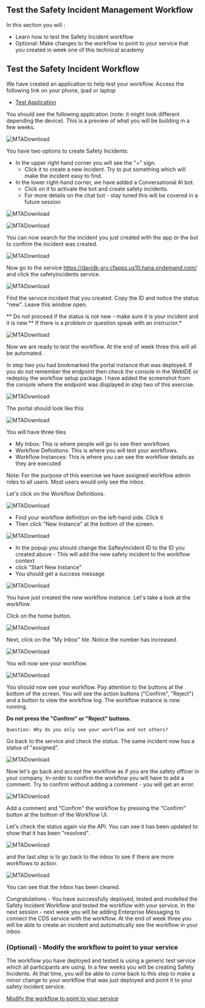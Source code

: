 ## Test the Safety Incident Management Workflow 

In this section you will : 
  
  * Learn how to test the Safety Incident workflow 
  * Optional: Make changes to the workflow to point to your service that you created in week one of this technical academy
  
## Test the Safety Incident Workflow 

We have created an application to help test your workflow. Access the following link on your phone, ipad or laptop 
* [Test Application](https://se-technical-academy-xaea0415-cf-eu10-dev-incidentreportd439811.cfapps.eu10.hana.ondemand.com/nsIncidentReport/index.html)

You should see the following application (note: it might look different depending the device). This is a preview of what you will be building in a few weeks.

![MTADownload](Part3Images/testapp.png)

You have two options to create Safety Incidents:
* In the upper right hand corner you will see the "+" sign. 
  * Click it to create a new incident. Try to put something which will make the incident easy to find.
* In the lower right-hand corner, we have added a Conversational AI bot.
  * Click on it to activate the bot and create safety incidents.
  * For more details on the chat bot - stay tuned this will be covered in a future session

![MTADownload](Part3Images/testnewincident.png)

![MTADownload](Part3Images/testnewincidentchat.png)

You can now search for the incident you just created with the app or the bot to confirm the incident was created.

![MTADownload](Part3Images/appsearch.png)

Now go to the service https://davidk-srv.cfapps.us10.hana.ondemand.com/ and click the safetyincidents service.

![MTADownload](Part3Images/testservice.png)

Find the service incident that you created. Copy the ID and notice the status "new". Leave this window open.

** Do not proceed if the status is not new - make sure it is your incident and it is new.**
If there is a problem or question speak with an instructor.*

![MTADownload](Part3Images/foundincident.png)

Now we are ready to test the workflow. At the end of week three this will all be automated. 

In step two you had bookmarked the portal instance that was deployed. If you do not remember the endpoint then check the console in the WebIDE or redeploy the workflow setup package. I have added the screenshot from the console where the endpoint was displayed in step two of this exercise.

![MTADownload](Part2Images/deploysuccess.png)

The portal should look like this

![MTADownload](Part3Images/wfportal.png)

You will have three tiles
* My Inbox: This is where people will go to see their workflows 
* Workflow Definitions: This is where you will test your workflows.   
* Workflow Instances: This is where you can see the workflow details as they are executed

Note: For the purpose of this exercise we have assigned workflow admin roles to all users. Most users would only see the inbox.

Let's click on the Workflow Definitions.  

![MTADownload](Part3Images/definitions.png)

* Find your workflow definition on the left-hand side. Click it 
* Then click "New Instance" at the bottom of the screen.

![MTADownload](Part3Images/testwfinstancecreate.png)

* In the popup you should change the SafteyIncident ID to the ID you created above - This will add the new safety incident to the workflow context
* click "Start New Instance"
* You should get a success message

![MTADownload](Part3Images/testcreatenewinstanceid.png)

You have just created the new workflow instance. Let's take a look at the workflow.

Click on the home button. 

![MTADownload](Part3Images/navigatehome.png)

Next, click on the "My Inbox" tile. Notice the number has increased.

![MTADownload](Part3Images/testflp1.png)

You will now see your workflow.

![MTADownload](Part3Images/testwfui.png)

You should now see your workflow. Pay attention to the buttons at the bottom of the screen. You will see the action buttons ("Confirm", "Reject") and a button to view the workflow log. The workflow instance is now running.

**Do not press the "Confirm" or "Reject" buttons.**

```
Question: Why do you only see your workflow and not others?
```

Go back to the service and check the status. The same incident now has a status of "assigned".

![MTADownload](Part3Images/teststatusassigned.png)

Now let's go back and accept the workflow as if you are the safety officer in your company. In-order to confirm the workflow you will have to add a comment. Try to confirm without adding a comment - you will get an error. 

![MTADownload](Part3Images/testwfconfirm.png)

Add a comment and "Confirm" the workflow by pressing the "Confirm" button at the bottom of the Workflow UI.

Let's check the status again via the API. You can see it has been updated to show that it has been "resolved".

![MTADownload](Part3Images/teststatusresolved.png)

and the last step is to go back to the inbox to see if there are more workflows to action.

![MTADownload](Part3Images/testflp0.png)

You can see that the inbox has been cleared.

Congratulations - You have successfully deployed, tested and modelled the Safety Incident Workflow and tested the workflow with your service. In the next session - next week you will be adding Enterprise Messaging to connect the CDS service with the workflow. At the end of week three you will be able to create an incident and automatically see the workflow in your inbox.

### (Optional) - Modify the workflow to point to your service

The workflow you have deployed and tested is using a generic test service which all participants are using. In a few weeks you will be creating Safety Incidents. At that time, you will be able to come back to this step to make a minor change to your workflow that was just deployed and point it to your safety incident service.

[Modify the workflow to point to your service]((Optional)%20Modify%20the%20workflow%20to%20point%20to%20your%20service.md)

